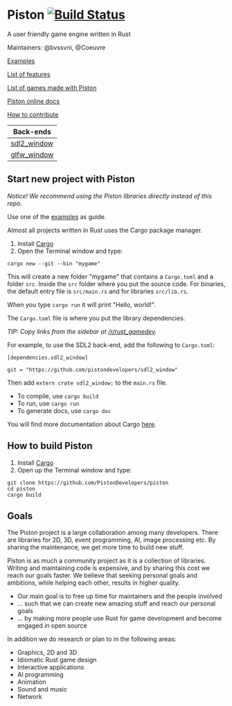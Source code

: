 # Piston [![Build Status](https://travis-ci.org/PistonDevelopers/piston.svg)](https://travis-ci.org/PistonDevelopers/piston)

A user friendly game engine written in Rust

Maintainers: @bvssvni, @Coeuvre

[Examples](https://github.com/pistondevelopers/piston-examples)

[List of features](https://github.com/PistonDevelopers/piston/issues/668)

[List of games made with Piston](https://github.com/PistonDevelopers/piston/wiki/Games-Made-With-Piston)

[Piston online docs](http://www.rust-ci.org/PistonDevelopers/piston/doc/piston/)

[How to contribute](https://github.com/PistonDevelopers/piston/blob/master/CONTRIBUTING.md)

| Back-ends |
|--------------------|
| [sdl2_window](https://github.com/pistondevelopers/sdl2_window) |
| [glfw_window](https://github.com/pistondevelopers/glfw_window) |

## Start new project with Piston

*Notice! We recommend using the Piston libraries directly instead of this repo.*

Use one of the [examples](https://github.com/pistondevelopers/piston-examples) as guide.

Almost all projects written in Rust uses the Cargo package manager.

1. Install [Cargo](https://github.com/rust-lang/cargo)
2. Open the Terminal window and type:

```
cargo new --git --bin "mygame"
```

This will create a new folder "mygame" that contains a `Cargo.toml` and a folder `src`.
Inside the `src` folder where you put the source code.
For binaries, the default entry file is `src/main.rs` and for libraries `src/lib.rs`.

When you type `cargo run` it will print "Hello, world!".

The `Cargo.toml` file is where you put the library dependencies.

*TIP: Copy links from the sidebar at [/r/rust_gamedev](http://www.reddit.com/r/rust_gamedev/).*

For example, to use the SDL2 back-end, add the following to `Cargo.toml`:

```
[dependencies.sdl2_window]

git = "https://github.com/pistondevelopers/sdl2_window"
```

Then add `extern crate sdl2_window;` to the `main.rs` file.

* To compile, use `cargo build`
* To run, use `cargo run`
* To generate docs, use `cargo doc`

You will find more documentation about Cargo [here](http://doc.crates.io/).

## How to build Piston

1. Install [Cargo](https://github.com/rust-lang/cargo)
2. Open up the Terminal window and type:

```
git clone https://github.com/PistonDevelopers/piston
cd piston
cargo build
```

## Goals

The Piston project is a large collaboration among many developers.
There are libraries for 2D, 3D, event programming, AI, image processing etc.
By sharing the maintenance, we get more time to build new stuff.

Piston is as much a community project as it is a collection of libraries.
Writing and maintaining code is expensive, and by sharing this cost we reach our goals faster.
We believe that seeking personal goals and ambitions, while helping each other, results in higher quality.

* Our main goal is to free up time for maintainers and the people involved
* ... such that we can create new amazing stuff and reach our personal goals
* ... by making more people use Rust for game development and become engaged in open source

In addition we do research or plan to in the following areas:

* Graphics, 2D and 3D
* Idiomatic Rust game design
* Interactive applications
* AI programming
* Animation
* Sound and music
* Network
